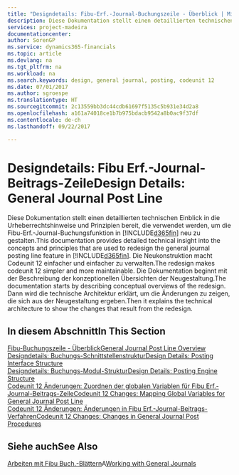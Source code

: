 ```yaml
---
title: "Designdetails: Fibu-Erf.-Journal-Buchungszeile - Überblick | Microsoft Docs"
description: Diese Dokumentation stellt einen detaillierten technischen Einblick in die Urheberrechtshinweise und Prinzipien bereit, die verwendet werden, um die Erfassungsjournal-Buchungsfunktion in [!INCLUDE[d365fin](includes/d365fin_md.md)] neu zu gestalten.
services: project-madeira
documentationcenter: 
author: SorenGP
ms.service: dynamics365-financials
ms.topic: article
ms.devlang: na
ms.tgt_pltfrm: na
ms.workload: na
ms.search.keywords: design, general journal, posting, codeunit 12
ms.date: 07/01/2017
ms.author: sgroespe
ms.translationtype: HT
ms.sourcegitcommit: 2c13559bb3dc44cdb61697f5135c5b931e34d2a8
ms.openlocfilehash: a161a74018ce1b7b975bdacb9542a8b0ac9f37df
ms.contentlocale: de-ch
ms.lasthandoff: 09/22/2017

---
```

# <a name="design-details-general-journal-post-line"></a><span data-ttu-id="0e56f-103">Designdetails: Fibu Erf.-Journal-Beitrags-Zeile</span><span class="sxs-lookup"><span data-stu-id="0e56f-103">Design Details: General Journal Post Line</span></span>
<span data-ttu-id="0e56f-104">Diese Dokumentation stellt einen detaillierten technischen Einblick in die Urheberrechtshinweise und Prinzipien bereit, die verwendet werden, um die Fibu-Erf.-Journal-Buchungsfunktion in [!INCLUDE[d365fin](includes/d365fin_md.md)] neu zu gestalten.</span><span class="sxs-lookup"><span data-stu-id="0e56f-104">This documentation provides detailed technical insight into the concepts and principles that are used to redesign the general journal posting line feature in [!INCLUDE[d365fin](includes/d365fin_md.md)].</span></span> <span data-ttu-id="0e56f-105">Die Neukonstruktion macht Codeunit 12 einfacher und einfacher zu verwalten.</span><span class="sxs-lookup"><span data-stu-id="0e56f-105">The redesign makes codeunit 12 simpler and more maintainable.</span></span> <span data-ttu-id="0e56f-106">Die Dokumentation beginnt mit der Beschreibung der konzeptionellen Übersichten der Neugestaltung.</span><span class="sxs-lookup"><span data-stu-id="0e56f-106">The documentation starts by describing conceptual overviews of the redesign.</span></span> <span data-ttu-id="0e56f-107">Dann wird die technische Architektur erklärt, um die Änderungen zu zeigen, die sich aus der Neugestaltung ergeben.</span><span class="sxs-lookup"><span data-stu-id="0e56f-107">Then it explains the technical architecture to show the changes that result from the redesign.</span></span>  

## <a name="in-this-section"></a><span data-ttu-id="0e56f-108">In diesem Abschnitt</span><span class="sxs-lookup"><span data-stu-id="0e56f-108">In This Section</span></span>  
[<span data-ttu-id="0e56f-109">Fibu-Buchungszeile - Überblick</span><span class="sxs-lookup"><span data-stu-id="0e56f-109">General Journal Post Line Overview</span></span>](design-details-general-journal-post-line-overview.md)  
[<span data-ttu-id="0e56f-110">Designdetails: Buchungs-Schnittstellenstruktur</span><span class="sxs-lookup"><span data-stu-id="0e56f-110">Design Details: Posting Interface Structure</span></span>](design-details-posting-interface-structure.md)  
[<span data-ttu-id="0e56f-111">Designdetails: Buchungs-Modul-Struktur</span><span class="sxs-lookup"><span data-stu-id="0e56f-111">Design Details: Posting Engine Structure</span></span>](design-details-posting-engine-structure.md)  
[<span data-ttu-id="0e56f-112">Codeunit 12 Änderungen: Zuordnen der globalen Variablen für Fibu Erf.-Journal-Beitrags-Zeile</span><span class="sxs-lookup"><span data-stu-id="0e56f-112">Codeunit 12 Changes: Mapping Global Variables for General Journal Post Line</span></span>](design-details-codeunit-12-changes-mapping-global-variables-for-general-journal-post-line.md)  
[<span data-ttu-id="0e56f-113">Codeunit 12 Änderungen: Änderungen in Fibu Erf.-Journal-Beitrags-Verfahren</span><span class="sxs-lookup"><span data-stu-id="0e56f-113">Codeunit 12 Changes: Changes in General Journal Post Procedures</span></span>](design-details-codeunit-12-changes-changes-in-general-journal-post-procedures.md)  

## <a name="see-also"></a><span data-ttu-id="0e56f-114">Siehe auch</span><span class="sxs-lookup"><span data-stu-id="0e56f-114">See Also</span></span>  
<span data-ttu-id="0e56f-115">[Arbeiten mit Fibu Buch.-Blättern](ui-work-general-journals.md)A</span><span class="sxs-lookup"><span data-stu-id="0e56f-115">[Working with General Journals](ui-work-general-journals.md)</span></span>

